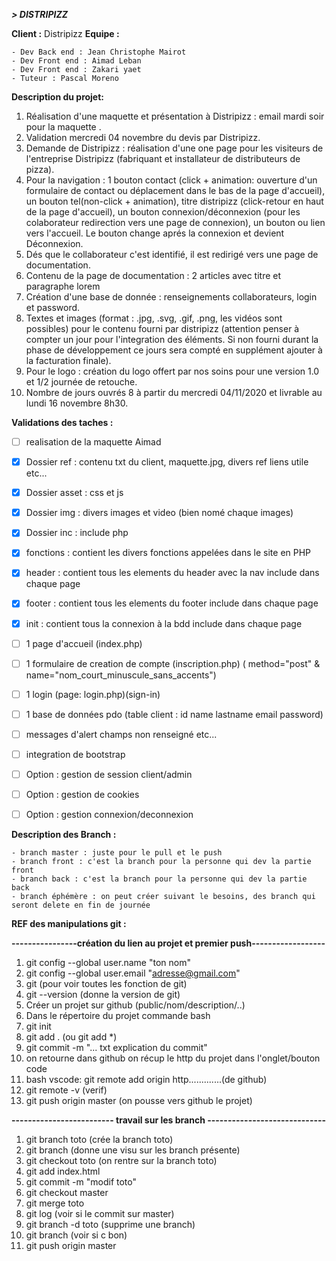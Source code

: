 **_> DISTRIPIZZ_**

**Client :** Distripizz
**Equipe :**

    - Dev Back end : Jean Christophe Mairot
    - Dev Front end : Aimad Leban
    - Dev Front end : Zakari yaet
    - Tuteur : Pascal Moreno

**Description du projet:**

1. Réalisation d'une maquette et présentation à Distripizz : email mardi soir pour la maquette .
2. Validation mercredi 04 novembre du devis par Distripizz.
3. Demande de Distripizz : réalisation d'une one page pour les visiteurs de l'entreprise Distripizz (fabriquant et installateur de distributeurs de pizza).
4. Pour la navigation : 1 bouton contact (click + animation: ouverture d'un formulaire de contact ou déplacement dans le bas de la page d'accueil), un bouton tel(non-click + animation), titre distripizz (click-retour en haut de la page d'accueil), un bouton connexion/déconnexion (pour les colaborateur redirection vers une page de connexion), un bouton ou lien vers l'accueil. Le bouton change aprés la connexion et devient Déconnexion.
5. Dés que le collaborateur c'est identifié, il est redirigé vers une page de documentation.
6. Contenu de la page de documentation : 2 articles avec titre et paragraphe lorem
7. Création d'une base de donnée : renseignements collaborateurs, login et password.
8. Textes et images (format : .jpg, .svg, .gif, .png, les vidéos sont possibles) pour le contenu fourni par distripizz (attention penser à compter un jour pour l'integration des éléments. Si non fourni durant la phase de développement ce jours sera compté en supplément ajouter à la facturation finale).
9. Pour le logo : création du logo offert par nos soins pour une version 1.0 et 1/2 journée de retouche.
10. Nombre de jours ouvrés 8 à partir du mercredi 04/11/2020 et livrable au lundi 16 novembre 8h30.

**Validations des taches :**

- [ ] realisation de la maquette Aimad
- [x] Dossier ref : contenu txt du client, maquette.jpg, divers ref liens utile etc...
- [x] Dossier asset : css et js
- [x] Dossier img : divers images et video (bien nomé chaque images)
- [x] Dossier inc : include php

- [x] fonctions : contient les divers fonctions appelées dans le site en PHP
- [x] header : contient tous les elements du header avec la nav include dans chaque page
- [x] footer : contient tous les elements du footer include dans chaque page
- [x] init : contient tous la connexion à la bdd include dans chaque page

- [ ] 1 page d'accueil (index.php)
- [ ] 1 formulaire de creation de compte (inscription.php) ( method="post" & name="nom_court_minuscule_sans_accents")
- [ ] 1 login (page: login.php)(sign-in)
- [ ] 1 base de données pdo (table client : id name lastname email password)
- [ ] messages d'alert champs non renseigné etc...
- [ ] integration de bootstrap
- [ ] Option : gestion de session client/admin
- [ ] Option : gestion de cookies
- [ ] Option : gestion connexion/deconnexion

**Description des Branch :**

    - branch master : juste pour le pull et le push
    - branch front : c'est la branch pour la personne qui dev la partie front
    - branch back : c'est la branch pour la personne qui dev la partie back
    - branch éphémère : on peut créer suivant le besoins, des branch qui seront delete en fin de journée

**REF des manipulations git :**

**----------------création du lien au projet et premier push------------------**

1.  git config --global user.name "ton nom"
2.  git config --global user.email "adresse@gmail.com"
3.  git (pour voir toutes les fonction de git)
4.  git --version (donne la version de git)
5.  Créer un projet sur github (public/nom/description/..)
6.  Dans le répertoire du projet commande bash
7.  git init
8.  git add . (ou git add \*)
9.  git commit -m "... txt explication du commit"
10. on retourne dans github on récup le http du projet dans l'onglet/bouton code
11. bash vscode: git remote add origin http.............(de github)
12. git remote -v (verif)
13. git push origin master (on pousse vers github le projet)

**------------------------- travail sur les branch -----------------------------**

1.  git branch toto (crée la branch toto)
2.  git branch (donne une visu sur les branch présente)
3.  git checkout toto (on rentre sur la branch toto)
4.  git add index.html
5.  git commit -m "modif toto"
6.  git checkout master
7.  git merge toto
8.  git log (voir si le commit sur master)
9.  git branch -d toto (supprime une branch)
10. git branch (voir si c bon)
11. git push origin master
